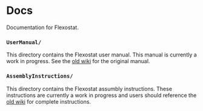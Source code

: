 # Docs
Documentation for Flexostat.

### ```UserManual/```

This directory contains the Flexostat user manual.  This manual is currently a work in progress.  See the [old wiki][1] for the original manual.

### ```AssemblyInstructions/```

This directory contains the Flexostat assumbly instructions.  These instructions are currently a work in progress and users should reference the [old wiki][1] for complete instructions.


[1]: http://depts.washington.edu/soslab/turbidostat/pmwiki/


